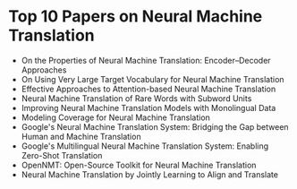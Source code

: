 # Top 10 Papers on Neural Machine Translation

<ul>

                             

 <li><a target="_blank" href="https://github.com/manjunath5496/Top-10-Papers-on-Neural-Machine-Translation/blob/master/n(1).pdf" style="text-decoration:none;">On the Properties of Neural Machine Translation: Encoder–Decoder Approaches</a></li>

 <li><a target="_blank" href="https://github.com/manjunath5496/Top-10-Papers-on-Neural-Machine-Translation/blob/master/n(2).pdf" style="text-decoration:none;">On Using Very Large Target Vocabulary for Neural Machine Translation</a></li>

<li><a target="_blank" href="https://github.com/manjunath5496/Top-10-Papers-on-Neural-Machine-Translation/blob/master/n(3).pdf" style="text-decoration:none;">Effective Approaches to Attention-based Neural Machine Translation</a></li>
 <li><a target="_blank" href="https://github.com/manjunath5496/Top-10-Papers-on-Neural-Machine-Translation/blob/master/n(4).pdf" style="text-decoration:none;">Neural Machine Translation of Rare Words with Subword Units</a></li>                              
<li><a target="_blank" href="https://github.com/manjunath5496/Top-10-Papers-on-Neural-Machine-Translation/blob/master/n(5).pdf" style="text-decoration:none;">Improving Neural Machine Translation Models with Monolingual Data</a></li>
<li><a target="_blank" href="https://github.com/manjunath5496/Top-10-Papers-on-Neural-Machine-Translation/blob/master/n(6).pdf" style="text-decoration:none;">Modeling Coverage for Neural Machine Translation</a></li>
 <li><a target="_blank" href="https://github.com/manjunath5496/Top-10-Papers-on-Neural-Machine-Translation/blob/master/n(7).pdf" style="text-decoration:none;">Google's Neural Machine Translation System: Bridging the Gap between Human and Machine Translation</a></li>

 <li><a target="_blank" href="https://github.com/manjunath5496/Top-10-Papers-on-Neural-Machine-Translation/blob/master/n(8).pdf" style="text-decoration:none;"> Google's Multilingual Neural Machine Translation System: Enabling Zero-Shot Translation </a></li>
   <li><a target="_blank" href="https://github.com/manjunath5496/Top-10-Papers-on-Neural-Machine-Translation/blob/master/n(9).pdf" style="text-decoration:none;">OpenNMT: Open-Source Toolkit for Neural Machine Translation</a></li>
  
   
 <li><a target="_blank" href="https://github.com/manjunath5496/Top-10-Papers-on-Neural-Machine-Translation/blob/master/n(10).pdf" style="text-decoration:none;">Neural Machine Translation by Jointly Learning to Align and Translate </a></li>                              
</ul>
